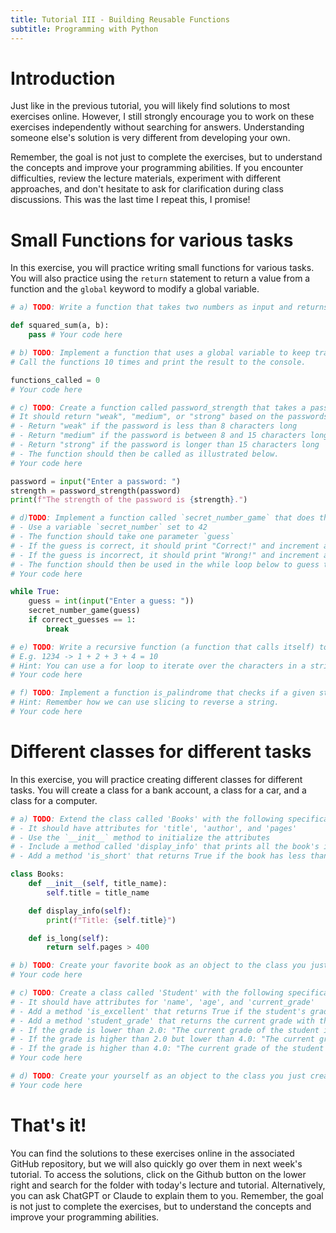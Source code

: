 ```yaml
---
title: Tutorial III - Building Reusable Functions
subtitle: Programming with Python
---
```



# Introduction

Just like in the previous tutorial, you will likely find solutions to most exercises online. However, I still strongly encourage you to work on these exercises independently without searching for answers. Understanding someone else's solution is very different from developing your own.

Remember, the goal is not just to complete the exercises, but to understand the concepts and improve your programming abilities. If you encounter difficulties, review the lecture materials, experiment with different approaches, and don't hesitate to ask for clarification during class discussions. This was the last time I repeat this, I promise!

# Small Functions for various tasks

In this exercise, you will practice writing small functions for various tasks. You will also practice using the `return` statement to return a value from a function and the `global` keyword to modify a global variable.

``` python
# a) TODO: Write a function that takes two numbers as input and returns their squared sum.

def squared_sum(a, b):
    pass # Your code here

# b) TODO: Implement a function that uses a global variable to keep track of how many times it has been called.
# Call the functions 10 times and print the result to the console.

functions_called = 0
# Your code here

# c) TODO: Create a function called password_strength that takes a password as input.
# It should return "weak", "medium", or "strong" based on the passwords length with the following criteria:
# - Return "weak" if the password is less than 8 characters long
# - Return "medium" if the password is between 8 and 15 characters long
# - Return "strong" if the password is longer than 15 characters long
# - The function should then be called as illustrated below.
# Your code here

password = input("Enter a password: ")
strength = password_strength(password)
print(f"The strength of the password is {strength}.")

# d)TODO: Implement a function called `secret_number_game` that does the following:
# - Use a variable `secret_number` set to 42
# - The function should take one parameter `guess`
# - If the guess is correct, it should print "Correct!" and increment a global counter `correct_guesses`
# - If the guess is incorrect, it should print "Wrong!" and increment a global counter `wrong_guesses`
# - The function should then be used in the while loop below to guess the secret number.
# Your code here

while True:
    guess = int(input("Enter a guess: "))
    secret_number_game(guess)
    if correct_guesses == 1:
        break

# e) TODO: Write a recursive function (a function that calls itself) to calculate the sum of digits of a positive integer.
# E.g. 1234 -> 1 + 2 + 3 + 4 = 10
# Hint: You can use a for loop to iterate over the characters in a string and convert them to integers.
# Your code here

# f) TODO: Implement a function is_palindrome that checks if a given string is a palindrome (reads the same forwards and backwards).
# Hint: Remember how we can use slicing to reverse a string.
# Your code here
```

# Different classes for different tasks

In this exercise, you will practice creating different classes for different tasks. You will create a class for a bank account, a class for a car, and a class for a computer.

``` python
# a) TODO: Extend the class called 'Books' with the following specifications:
# - It should have attributes for 'title', 'author', and 'pages'
# - Use the `__init__` method to initialize the attributes
# - Include a method called 'display_info' that prints all the book's information
# - Add a method 'is_short' that returns True if the book has less than 100 pages, False otherwise

class Books:
    def __init__(self, title_name):
        self.title = title_name

    def display_info(self):
        print(f"Title: {self.title}")

    def is_long(self):
        return self.pages > 400

# b) TODO: Create your favorite book as an object to the class you just created. Check if it is a long book.
# Your code here

# c) TODO: Create a class called 'Student' with the following specifications:
# - It should have attributes for 'name', 'age', and 'current_grade'
# - Add a method 'is_excellent' that returns True if the student's grade is lower than 2.0
# - Add a method 'student_grade' that returns the current grade with the following printed statement:
# - If the grade is lower than 2.0: "The current grade of the student is: <grade>. This is a fantastic grade."
# - If the grade is higher than 2.0 but lower than 4.0: "The current grade of the student is: <grade>. This is still a fantastic grade.
# - If the grade is higher than 4.0: "The current grade of the student is: <grade>. This is a not so fantastic grade..."
# Your code here

# d) TODO: Create your yourself as an object to the class you just created. Check if you are excellent and print your grade.
# Your code here
```

# That's it!

You can find the solutions to these exercises online in the associated GitHub repository, but we will also quickly go over them in next week's tutorial. To access the solutions, click on the Github button on the lower right and search for the folder with today's lecture and tutorial. Alternatively, you can ask ChatGPT or Claude to explain them to you. Remember, the goal is not just to complete the exercises, but to understand the concepts and improve your programming abilities.
